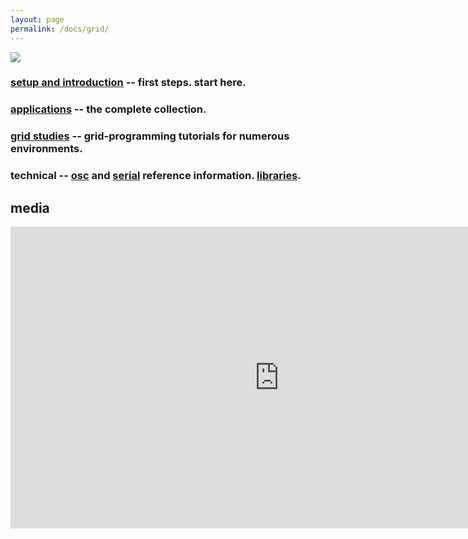 ```yaml
---
layout: page
permalink: /docs/grid/
---
```


![](/images/grid-stone-1800.jpg)

### [setup and introduction](/docs/setup) -- first steps. start here.

### [applications](/docs/app) -- the complete collection.

### [grid studies](/docs/grid-studies) -- grid-programming tutorials for numerous environments.

### technical -- [osc](/docs/osc) and [serial](/docs/serial.txt) reference information. [libraries](/docs/libraries).

## media

<div class="vid"><iframe src="https://player.vimeo.com/video/128746859?color=ff7700&title=0&byline=0&portrait=0" width="860" height="483" frameborder="0" webkitallowfullscreen mozallowfullscreen allowfullscreen></iframe></div>